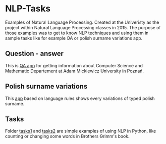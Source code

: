 # NLP-Tasks
Examples of Natural Language Processing. Created at the Univeristy as the project within Natural Language Processing classes in 2015. The purpose of those examples was to get to know NLP techniques and using them in sample tasks like for example QA or polish surname variations app.

## Question - answer
This is [QA app](question_answer_wmi) for getting information about Computer Science and Mathematic Departement at Adam Mickiewicz University in Poznań.

## Polish surname variations
This [app](polish_surname_variations) based on language rules shows every variations of typed polish surname.

## Tasks
Folder [tasks1](tasks1) and [tasks2](tasks2) are simple examples of using NLP in Python, like counting or changing some words in Brothers Grimm's book.
